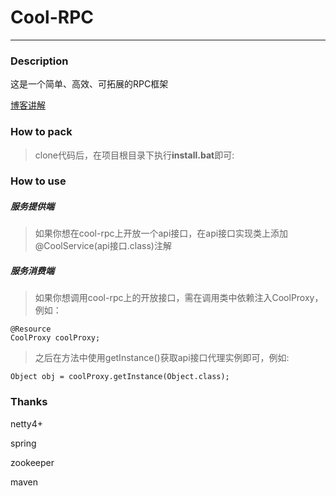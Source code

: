 # Cool-RPC

---

### Description
这是一个简单、高效、可拓展的RPC框架

[博客讲解](https://segmentfault.com/a/1190000016185800)


### How to pack
> clone代码后，在项目根目录下执行**install.bat**即可:


### How to use

##### 服务提供端

> 如果你想在cool-rpc上开放一个api接口，在api接口实现类上添加@CoolService(api接口.class)注解

##### 服务消费端

> 如果你想调用cool-rpc上的开放接口，需在调用类中依赖注入CoolProxy，例如：

```
@Resource
CoolProxy coolProxy;
```
> 之后在方法中使用getInstance()获取api接口代理实例即可，例如:

```
Object obj = coolProxy.getInstance(Object.class);
```

### Thanks
netty4+

spring

zookeeper

maven








